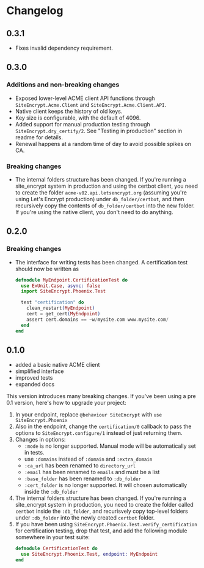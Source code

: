 # Changelog

## 0.3.1

- Fixes invalid dependency requirement.

## 0.3.0

### Additions and non-breaking changes

- Exposed lower-level ACME client API functions through `SiteEncrypt.Acme.Client` and `SiteEncrypt.Acme.Client.API`.
- Native client keeps the history of old keys.
- Key size is configurable, with the default of 4096.
- Added support for manual production testing through `SiteEncrypt.dry_certify/2`. See "Testing in production" section in readme for details.
- Renewal happens at a random time of day to avoid possible spikes on CA.

### Breaking changes

- The internal folders structure has been changed. If you're running a site_encrypt system in production and using the certbot client, you need to create the folder `acme-v02.api.letsencrypt.org` (assuming you're using Let's Encrypt production) under `db_folder/certbot`, and then recursively copy the contents of `db_folder/certbot` into the new folder. If you're using the native client, you don't need to do anything.

## 0.2.0

### Breaking changes

- The interface for writing tests has been changed. A certification test should now be written as

    ```elixir
    defmodule MyEndpoint.CertificationTest do
      use ExUnit.Case, async: false
      import SiteEncrypt.Phoenix.Test

      test "certification" do
        clean_restart(MyEndpoint)
        cert = get_cert(MyEndpoint)
        assert cert.domains == ~w/mysite.com www.mysite.com/
      end
    end
    ```

## 0.1.0

- added a basic native ACME client
- simplified interface
- improved tests
- expanded docs

This version introduces many breaking changes. If you've been using a pre 0.1 version, here's how to upgrade your project:

1. In your endpoint, replace `@behaviour SiteEncrypt` with `use SiteEncrypt.Phoenix`
2. Also in the endpoint, change the `certification/0` callback to pass the options to `SiteEncrypt.configure/1` instead of just returning them.
3. Changes in options:
    - `:mode` is no longer supported. Manual mode will be automatically set in tests.
    - use `:domains` instead of `:domain` and `:extra_domain`
    - `:ca_url` has been renamed to `directory_url`
    - `:email` has been renamed to `emails` and must be a list
    - `:base_folder` has been renamed to `:db_folder`
    - `:cert_folder` is no longer supported. It will chosen automatically inside the `:db_folder`
4. The internal folders structure has been changed. If you're running a site_encrypt system in production, you need to create the folder called `certbot` inside the `:db_folder`, and recurisvely copy top-level folders under `:db_folder` into the newly created `certbot` folder.
5. If you have been using `SiteEncrypt.Phoenix.Test.verify_certification` for certification testing, drop that test, and add the following module somewhere in your test suite:
    ```elixir
    defmodule CertificationTest do
      use SiteEncrypt.Phoenix.Test, endpoint: MyEndpoint
    end
    ```
